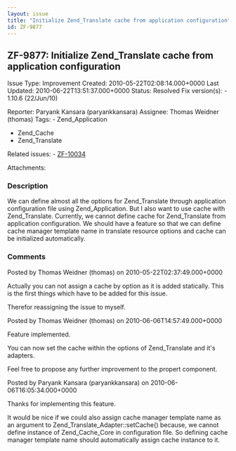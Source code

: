 ```yaml
---
layout: issue
title: "Initialize Zend_Translate cache from application configuration"
id: ZF-9877
---
```


ZF-9877: Initialize Zend\_Translate cache from application configuration
------------------------------------------------------------------------

 Issue Type: Improvement Created: 2010-05-22T02:08:14.000+0000 Last Updated: 2010-06-22T13:51:37.000+0000 Status: Resolved Fix version(s): - 1.10.6 (22/Jun/10)
 
 Reporter:  Paryank Kansara (paryankkansara)  Assignee:  Thomas Weidner (thomas)  Tags: - Zend\_Application
- Zend\_Cache
- Zend\_Translate
 
 Related issues: - [ZF-10034](/issues/browse/ZF-10034)
 
 Attachments: 
### Description

We can define almost all the options for Zend\_Translate through application configuration file using Zend\_Application. But I also want to use cache with Zend\_Translate. Currently, we cannot define cache for Zend\_Translate from application configuration. We should have a feature so that we can define cache manager template name in translate resource options and cache can be initialized automatically.

 

 

### Comments

Posted by Thomas Weidner (thomas) on 2010-05-22T02:37:49.000+0000

Actually you can not assign a cache by option as it is added statically. This is the first things which have to be added for this issue.

Therefor reassigning the issue to myself.

 

 

Posted by Thomas Weidner (thomas) on 2010-06-06T14:57:49.000+0000

Feature implemented.

You can now set the cache within the options of Zend\_Translate and it's adapters.

Feel free to propose any further improvement to the propert component.

 

 

Posted by Paryank Kansara (paryankkansara) on 2010-06-06T16:05:34.000+0000

Thanks for implementing this feature.

It would be nice if we could also assign cache manager template name as an argument to Zend\_Translate\_Adapter::setCache() because, we cannot define instance of Zend\_Cache\_Core in configuration file. So defining cache manager template name should automatically assign cache instance to it.

 

 
